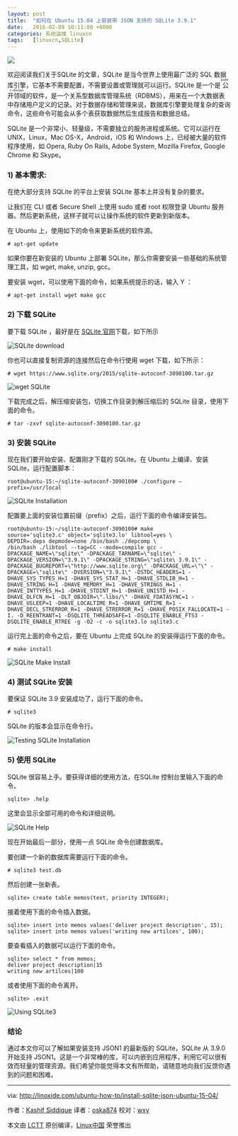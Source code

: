 ```yaml
---
layout: post
title:	"如何在 Ubuntu 15.04 上安装带 JSON 支持的 SQLite 3.9.1"
date:	2016-02-09 10:11:00 +0800 
categories:	系统运维 linuxcn 
tags:	[linuxcn,SQLite]
---
```



![](/Asserts/Images/album/201602/08/211739f3i9933p6ci3zcbb.jpg)


欢迎阅读我们关于SQLite 的文章，SQLite 是当今世界上使用最广泛的 SQL 数据库引擎，它基本不需要配置，不需要设置或管理就可以运行。SQLite 是一个是<ruby> 公开领域 <rp>  （ </rp> <rt>  public-domain </rt> <rp>  ） </rp></ruby>的软件，是一个关系型数据库管理系统（RDBMS），用来在一个大数据表中存储用户定义的记录。对于数据存储和管理来说，数据库引擎要处理复杂的查询命令，这些命令可能会从多个表获取数据然后生成报告和数据总结。


SQLite 是一个非常小、轻量级，不需要独立的服务进程或系统。它可以运行在 UNIX，Linux，Mac OS-X，Android，iOS 和 Windows 上，已经被大量的软件程序使用，如 Opera, Ruby On Rails, Adobe System, Mozilla Firefox, Google Chrome 和 Skype。


### 1) 基本需求:


在绝大部分支持 SQLite 的平台上安装 SQLite 基本上并没有复杂的要求。


让我们在 CLI 或者 Secure Shell 上使用 sudo 或者 root 权限登录 Ubuntu 服务器。然后更新系统，这样子就可以让操作系统的软件更新到新版本。


在 Ubuntu 上，使用如下的命令来更新系统的软件源。



```
# apt-get update

```

如果你要在新安装的 Ubuntu 上部署 SQLite，那么你需要安装一些基础的系统管理工具，如 wget, make, unzip, gcc。


要安装 wget，可以使用下面的命令，如果系统提示的话，输入 Y ：



```
# apt-get install wget make gcc

```

### 2) 下载 SQLite


要下载 SQLite ，最好是在 [SQLite 官网](https://www.sqlite.org/download.html)下载，如下所示


![SQLite download](/Asserts/Images/album/201602/08/211813u2ww3tegzg1wgwgm.png)


你也可以直接复制资源的连接然后在命令行使用 wget 下载，如下所示：



```
# wget https://www.sqlite.org/2015/sqlite-autoconf-3090100.tar.gz

```

![wget SQLite](/Asserts/Images/album/201602/08/211814bmz815qw0t01n1wd.png)


下载完成之后，解压缩安装包，切换工作目录到解压缩后的 SQLite 目录，使用下面的命令。



```
# tar -zxvf sqlite-autoconf-3090100.tar.gz

```

### 3) 安装 SQLite


现在我们要开始安装、配置刚才下载的 SQLite。在 Ubuntu 上编译、安装 SQLite，运行配置脚本：



```
root@ubuntu-15:~/sqlite-autoconf-3090100# ./configure –prefix=/usr/local

```

![SQLite Installation](/Asserts/Images/album/201602/08/211814j4lw4lfx4155nj76.png)


配置要上面的安装位置前缀（prefix）之后，运行下面的命令编译安装包。



```
root@ubuntu-15:~/sqlite-autoconf-3090100# make
source='sqlite3.c' object='sqlite3.lo' libtool=yes \
DEPDIR=.deps depmode=none /bin/bash ./depcomp \
/bin/bash ./libtool --tag=CC --mode=compile gcc -DPACKAGE_NAME=\"sqlite\" -DPACKAGE_TARNAME=\"sqlite\" -DPACKAGE_VERSION=\"3.9.1\" -DPACKAGE_STRING=\"sqlite\ 3.9.1\" -DPACKAGE_BUGREPORT=\"http://www.sqlite.org\" -DPACKAGE_URL=\"\" -DPACKAGE=\"sqlite\" -DVERSION=\"3.9.1\" -DSTDC_HEADERS=1 -DHAVE_SYS_TYPES_H=1 -DHAVE_SYS_STAT_H=1 -DHAVE_STDLIB_H=1 -DHAVE_STRING_H=1 -DHAVE_MEMORY_H=1 -DHAVE_STRINGS_H=1 -DHAVE_INTTYPES_H=1 -DHAVE_STDINT_H=1 -DHAVE_UNISTD_H=1 -DHAVE_DLFCN_H=1 -DLT_OBJDIR=\".libs/\" -DHAVE_FDATASYNC=1 -DHAVE_USLEEP=1 -DHAVE_LOCALTIME_R=1 -DHAVE_GMTIME_R=1 -DHAVE_DECL_STRERROR_R=1 -DHAVE_STRERROR_R=1 -DHAVE_POSIX_FALLOCATE=1 -I. -D_REENTRANT=1 -DSQLITE_THREADSAFE=1 -DSQLITE_ENABLE_FTS3 -DSQLITE_ENABLE_RTREE -g -O2 -c -o sqlite3.lo sqlite3.c

```

运行完上面的命令之后，要在 Ubuntu 上完成 SQLite 的安装得运行下面的命令。



```
# make install

```

![SQLite Make Install](/Asserts/Images/album/201602/08/211815kl5u15su5lsj51oh.png)


### 4) 测试 SQLite 安装


要保证 SQLite 3.9 安装成功了，运行下面的命令。



```
# sqlite3

```

SQLite 的版本会显示在命令行。


![Testing SQLite Installation](/Asserts/Images/album/201602/08/211815iicj05cp50igfqci.png)


### 5) 使用 SQLite


SQLite 很容易上手。要获得详细的使用方法，在SQLite 控制台里输入下面的命令。



```
sqlite> .help

```

这里会显示全部可用的命令和详细说明。


![SQLite Help](/Asserts/Images/album/201602/08/211816p8qmwkpts48eitew.png)


现在开始最后一部分，使用一点 SQLite 命令创建数据库。


要创建一个新的数据库需要运行下面的命令。



```
# sqlite3 test.db

```

然后创建一张新表。



```
sqlite> create table memos(text, priority INTEGER);

```

接着使用下面的命令插入数据。



```
sqlite> insert into memos values('deliver project description', 15);
sqlite> insert into memos values('writing new artilces', 100);

```

要查看插入的数据可以运行下面的命令。



```
sqlite> select * from memos;
deliver project description|15
writing new artilces|100

```

或者使用下面的命令离开。



```
sqlite> .exit

```

![Using SQLite3](/Asserts/Images/album/201602/08/211816gzqrqqtzqrdo4q2j.png)


### 结论


通过本文你可以了解如果安装支持 JSON1 的最新版的 SQLite，SQLite 从 3.9.0 开始支持 JSON1。这是一个非常棒的库，可以内嵌到应用程序，利用它可以很有效而轻量的管理资源。我们希望你能觉得本文有所帮助，请随意地向我们反馈你遇到的问题和困难。




---


via: <http://linoxide.com/ubuntu-how-to/install-sqlite-json-ubuntu-15-04/>


作者：[Kashif Siddique](http://linoxide.com/author/kashifs/) 译者：[oska874](https://github.com/oska874) 校对：[wxy](https://github.com/wxy)


本文由 [LCTT](https://github.com/LCTT/TranslateProject) 原创编译，[Linux中国](https://linux.cn/) 荣誉推出
